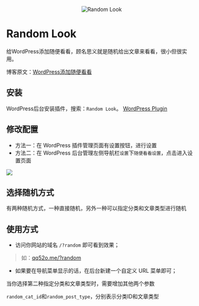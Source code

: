 <p align="center">
    <img src="https://cdn.jsdelivr.net/gh/sy-records/staticfile/images/202005/random-look.png" alt="Random Look" />
</p>

# Random Look

给WordPress添加随便看看，顾名思义就是随机给出文章来看看，很小但很实用。

博客原文：[WordPress添加随便看看](https://qq52o.me/165.html)

## 安装

WordPress后台安装插件，搜索：`Random Look`。 [WordPress Plugin](https://wordpress.org/plugins/random-look)

## 修改配置
    
* 方法一：在 WordPress 插件管理页面有设置按钮，进行设置
* 方法二：在 WordPress 后台管理左侧导航栏`设置`下`随便看看设置`，点击进入设置页面

![](https://cdn.jsdelivr.net/gh/sy-records/random-look/screenshot-1.png)

## 选择随机方式

有两种随机方式，一种直接随机，另外一种可以指定分类和文章类型进行随机

## 使用方式

* 访问你网站的域名 `/?random` 即可看到效果；

> 如：[qq52o.me/?random](https://qq52o.me/?random)

* 如果要在导航菜单显示的话，在后台新建一个自定义 URL 菜单即可；

当你选择第二种指定分类和文章类型时，需要增加其他两个参数

`random_cat_id`和`random_post_type`，分别表示分类ID和文章类型
